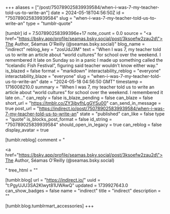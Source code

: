 +++
aliases = ["/post/750789025839939584/when-i-was-7-my-teacher-told-us-to-write-an"]
date = 2024-05-18T04:56:50Z
id = "750789025839939584"
slug = "when-i-was-7-my-teacher-told-us-to-write-an"
type = "tumblr-quote"

[tumblr]
id = 7.507890258399396e+17
note_count = 0.0
source = "<a href=\"https://bsky.app/profile/seamas.bsky.social/post/3ksoefw2zau2d\">The Author, Séamas O'Reilly (@seamas.bsky.social)</a>"
blog_name = "indirect"
reblog_key = "zosUdJ3M"
text = "When I was 7, my teacher told us to write an article about “world cultures” for school over the weekend. I remembered it late on Sunday so in a panic I made up something called the &ldquo;Icelandic Fish Festival&rdquo;, figuring said teacher wouldn’t know either way."
is_blazed = false
format = "markdown"
interactability_reblog = "everyone"
interactability_blaze = "everyone"
slug = "when-i-was-7-my-teacher-told-us-to-write-an"
date = "2024-05-18 04:56:50 GMT"
timestamp = 1716008210.0
summary = "When I was 7, my teacher told us to write an article about “world cultures” for school over the weekend. I remembered it late on..."
can_reply = false
is_blaze_pending = false
can_blaze = false
short_url = "https://tmblr.co/ZY3jbyfhLgGYSu00"
can_send_in_message = true
post_url = "https://indirect.io/post/750789025839939584/when-i-was-7-my-teacher-told-us-to-write-an"
state = "published"
can_like = false
type = "quote"
is_blocks_post_format = false
id_string = "750789025839939584"
should_open_in_legacy = true
can_reblog = false
display_avatar = true

[tumblr.reblog]
comment = "<p><a href=\"https://bsky.app/profile/seamas.bsky.social/post/3ksoefw2zau2d\">The Author, Séamas O'Reilly (@seamas.bsky.social)</a></p>"
tree_html = ""

[tumblr.blog]
url = "https://indirect.io/"
uuid = "t:PgyUJU3SA2Klwyt81UWAwQ"
updated = 1739927643.0
can_show_badges = false
name = "indirect"
title = "indirect"
description = ""

[tumblr.blog.tumblrmart_accessories]
+++
